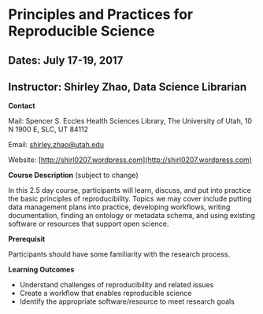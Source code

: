 # Principles and Practices for Reproducible Science 

## Dates: July 17-19, 2017 
## Instructor: Shirley Zhao, Data Science Librarian

**Contact**

Mail: Spencer S. Eccles Health Sciences Library, The University of Utah, 10 N 1900 E, SLC, UT 84112

Email: [shirley.zhao@utah.edu](mailto:shirley.zhao@utah.edu)

Website: [http://shirl0207.wordpress.com](http://shirl0207.wordpress.com)

**Course Description** (subject to change)

In this 2.5 day course, participants will learn, discuss, and put into practice the basic principles of reproducibility. Topics we may cover include putting data management plans into practice, developing workflows, writing documentation, finding an ontology or metadata schema, and using existing software or resources that support open science. 

**Prerequisit**

Participants should have some familiarity with the research process.

**Learning Outcomes**

  * Understand challenges of reproducibility and related issues
  * Create a workflow that enables reproducible science
  * Identify the appropriate software/resource to meet research goals
